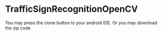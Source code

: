# TrafficSignRecognitionOpenCV
You may press the clone button to your android IDE. Or you may download the zip code

